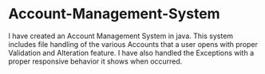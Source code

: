 # Account-Management-System
I have created an Account Management System in java. This system includes file handling of the various Accounts that a user opens with proper Validation and Alteration feature. I have also handled the Exceptions with a proper responsive behavior it shows when occurred.
